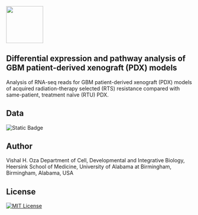 
<img src="https://www.lasseigne.org/img/main/lablogo.png" width="100" height="100">


## Differential expression and pathway analysis of GBM patient-derived xenograft (PDX) models

Analysis of RNA-seq reads for GBM patient-derived xenograft (PDX) models of acquired radiation-therapy selected (RTS) resistance compared with same-patient, treatment naïve (RTU) PDX.


## Data

![Static Badge](https://img.shields.io/badge/GEO-https%3A%2F%2Fwww.ncbi.nlm.nih.gov%2Fgeo%2Fquery%2Facc.cgi%3Facc%3DGSE206225-blue)
## Author

Vishal H. Oza
Department of Cell, Developmental and Integrative Biology, Heersink School of Medicine, University of Alabama at Birmingham, Birmingham, Alabama, USA



## License
[![MIT License](https://img.shields.io/badge/License-MIT-green.svg)](https://choosealicense.com/licenses/mit/)
